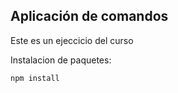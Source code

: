 ## Aplicación de comandos

Este es un ejeccicio del curso

Instalacion de paquetes:

```
npm install
```